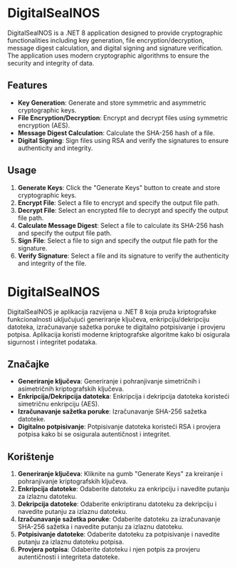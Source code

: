 # DigitalSealNOS

DigitalSealNOS is a .NET 8 application designed to provide cryptographic functionalities including key generation, file encryption/decryption, message digest calculation, and digital signing and signature verification. The application uses modern cryptographic algorithms to ensure the security and integrity of data.

## Features

- **Key Generation**: Generate and store symmetric and asymmetric cryptographic keys.
- **File Encryption/Decryption**: Encrypt and decrypt files using symmetric encryption (AES).
- **Message Digest Calculation**: Calculate the SHA-256 hash of a file.
- **Digital Signing**: Sign files using RSA and verify the signatures to ensure authenticity and integrity.

## Usage

1. **Generate Keys**: Click the "Generate Keys" button to create and store cryptographic keys.
2. **Encrypt File**: Select a file to encrypt and specify the output file path.
3. **Decrypt File**: Select an encrypted file to decrypt and specify the output file path.
4. **Calculate Message Digest**: Select a file to calculate its SHA-256 hash and specify the output file path.
5. **Sign File**: Select a file to sign and specify the output file path for the signature.
6. **Verify Signature**: Select a file and its signature to verify the authenticity and integrity of the file.



# DigitalSealNOS

DigitalSealNOS je aplikacija razvijena u .NET 8 koja pruža kriptografske funkcionalnosti uključujući generiranje ključeva, enkripciju/dekripciju datoteka, izračunavanje sažetka poruke te digitalno potpisivanje i provjeru potpisa. Aplikacija koristi moderne kriptografske algoritme kako bi osigurala sigurnost i integritet podataka.

## Značajke

- **Generiranje ključeva**: Generiranje i pohranjivanje simetričnih i asimetričnih kriptografskih ključeva.
- **Enkripcija/Dekripcija datoteka**: Enkripcija i dekripcija datoteka koristeći simetričnu enkripciju (AES).
- **Izračunavanje sažetka poruke**: Izračunavanje SHA-256 sažetka datoteke.
- **Digitalno potpisivanje**: Potpisivanje datoteka koristeći RSA i provjera potpisa kako bi se osigurala autentičnost i integritet.

## Korištenje

1. **Generiranje ključeva**: Kliknite na gumb "Generate Keys" za kreiranje i pohranjivanje kriptografskih ključeva.
2. **Enkripcija datoteke**: Odaberite datoteku za enkripciju i navedite putanju za izlaznu datoteku.
3. **Dekripcija datoteke**: Odaberite enkriptiranu datoteku za dekripciju i navedite putanju za izlaznu datoteku.
4. **Izračunavanje sažetka poruke**: Odaberite datoteku za izračunavanje SHA-256 sažetka i navedite putanju za izlaznu datoteku.
5. **Potpisivanje datoteke**: Odaberite datoteku za potpisivanje i navedite putanju za izlaznu datoteku potpisa.
6. **Provjera potpisa**: Odaberite datoteku i njen potpis za provjeru autentičnosti i integriteta datoteke.

   
   
   

